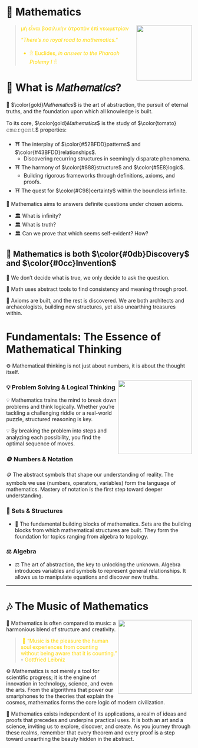 


# 🧮 Mathematics

  <img src='https://upload.wikimedia.org/wikipedia/commons/9/91/Head_of_Ptolemy_II_or_III_MET_EG66.99.134.jpeg' width=150 align=right>

<blockquote class="quotes">
<span style="color: gold;">μὴ εἶναι βασιλικὴν ἀτραπὸν ἐπί γεωμετρίαν        

_"There’s no royal road to mathematics."_  

- 𓁞 Euclides, _in answer to the Pharaoh Ptolemy I_ 𓁛
</span> 
</blockquote>

# 🌟 What is 𝑀𝑎𝑡ℎ𝑒𝑚𝑎𝑡𝑖𝑐𝑠?

🦋 $\color{gold}𝑀𝑎𝑡ℎ𝑒𝑚𝑎𝑡𝑖𝑐𝑠$ is the art of abstraction, the pursuit of eternal truths, and the foundation upon which all knowledge is built. 

To its core, $\color{gold}𝑀𝑎𝑡ℎ𝑒𝑚𝑎𝑡𝑖𝑐𝑠$ is the study of $\color{tomato}𝚎𝚖𝚎𝚛𝚐𝚎𝚗𝚝$ properties:
* ⛩️ The interplay of $\color{#52BFDD}patterns$ and $\color{#43BFDD}relationships$.
  - Discovering recurring structures in seemingly disparate phenomena.
* ⛩️ The harmony of $\color{#888}structure$ and $\color{#5E8}logic$.
  - Building rigorous frameworks through definitions, axioms, and proofs.
* ⛩️ The quest for $\color{#C98}certainty$ within the boundless infinite.

📌 Mathematics aims to answers definite questions under chosen axioms.
- 🏛️ What is infinity?
- 🏛️ What is truth?
- 🏛️ Can we prove that which seems self-evident? How?

## 🌟 Mathematics is both $\color{#0db}Discovery$ and $\color{#0cc}Invention$
🔭 We don’t decide what is true, we only decide to ask the question.

🔬 Math uses abstract tools to find consistency and meaning through proof.

🔩 Axioms are built, and the rest is discovered. We are both architects and archaeologists, building new structures, yet also unearthing treasures within.

# Fundamentals: The Essence of Mathematical Thinking

⚙️ Mathematical thinking is not just about numbers, it is about the thought itself. 

[<img src="https://img.youtube.com/vi/B1J6Ou4q8vE/0.jpg"
width = 200 align="right">](https://youtu.be/B1J6Ou4q8vE)

### 💡 Problem Solving & Logical Thinking
💡 Mathematics trains the mind to break down problems and think logically. Whether you’re tackling a challenging riddle or a real-world puzzle, structured reasoning is key. 

💡 By breaking the problem into steps and analyzing each possibility, you find the optimal sequence of moves.

### 🪙 Numbers & Notation
🪙 The abstract symbols that shape our understanding of reality. The symbols we use (numbers, operators, variables) form the language of mathematics. Mastery of notation is the first step toward deeper understanding.

### 🧰 Sets & Structures
* 🧰 The fundamental building blocks of mathematics. Sets are the building blocks from which mathematical structures are built. They form the foundation for topics ranging from algebra to topology.

### ⚖️  Algebra
- ⚖️ The art of abstraction, the key to unlocking the unknown.
Algebra introduces variables and symbols to represent general relationships. It allows us to manipulate equations and discover new truths.

***

# 🎶 The Music of Mathematics

<img src="https://drscdn.500px.org/photo/1061231064/m%3D900/v2?sig=c0f009ec2d769e2f1e2571c6dcdb7c320ab702ebbc8a62d8224fb73404f1c701"
width= 200 align="right">

🎼 Mathematics is often compared to music: a harmonious blend of structure and creativity. 

<blockquote class="quotes">
<span style="color: Gold; padding: 4px">🎹 “Music is the pleasure the human soul experiences from counting without being aware that it is counting.” </span>        
- <span style="color: Gold;">Gottfried Leibniz</span>
</blockquote>

⚙️  Mathematics is not merely a tool for scientific progress; it is the engine of innovation in technology, science, and even the arts. From the algorithms that power our smartphones to the theories that explain the cosmos, mathematics forms the core logic of modern civilization.  

🔭 Mathematics exists independent of its applications, a realm of ideas and proofs that precedes and underpins practical uses. It is both an art and a science, inviting us to explore, discover, and create. As you journey through these realms, remember that every theorem and every proof is a step toward unearthing the beauty hidden in the abstract.





